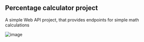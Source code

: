 ## Percentage calculator project

A simple Web API project, that provides endpoints for simple math calculations

![image](https://github.com/user-attachments/assets/33f46f1c-744f-4b55-bfde-33c4748867d0)
